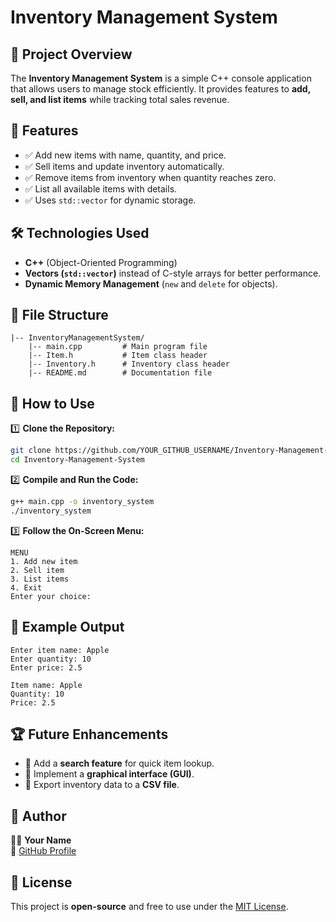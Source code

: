 # Inventory Management System

## 📌 Project Overview
The **Inventory Management System** is a simple C++ console application that allows users to manage stock efficiently. It provides features to **add, sell, and list items** while tracking total sales revenue.

## 🚀 Features
- ✅ Add new items with name, quantity, and price.
- ✅ Sell items and update inventory automatically.
- ✅ Remove items from inventory when quantity reaches zero.
- ✅ List all available items with details.
- ✅ Uses `std::vector` for dynamic storage.

## 🛠️ Technologies Used
- **C++** (Object-Oriented Programming)
- **Vectors (`std::vector`)** instead of C-style arrays for better performance.
- **Dynamic Memory Management** (`new` and `delete` for objects).

## 📂 File Structure
```
|-- InventoryManagementSystem/
    |-- main.cpp         # Main program file
    |-- Item.h           # Item class header
    |-- Inventory.h      # Inventory class header
    |-- README.md        # Documentation file
```

## 📝 How to Use
1️⃣ **Clone the Repository:**
```bash
git clone https://github.com/YOUR_GITHUB_USERNAME/Inventory-Management-System.git
cd Inventory-Management-System
```

2️⃣ **Compile and Run the Code:**
```bash
g++ main.cpp -o inventory_system
./inventory_system
```

3️⃣ **Follow the On-Screen Menu:**
```
MENU
1. Add new item
2. Sell item
3. List items
4. Exit
Enter your choice: 
```

## 📸 Example Output
```
Enter item name: Apple
Enter quantity: 10
Enter price: 2.5

Item name: Apple
Quantity: 10
Price: 2.5
```

## 🏆 Future Enhancements
- 🔹 Add a **search feature** for quick item lookup.
- 🔹 Implement a **graphical interface (GUI)**.
- 🔹 Export inventory data to a **CSV file**.

## 📌 Author
👨‍💻 **Your Name**  
🔗 [GitHub Profile](https://github.com/YOUR_GITHUB_USERNAME)

## 📜 License
This project is **open-source** and free to use under the [MIT License](LICENSE).
